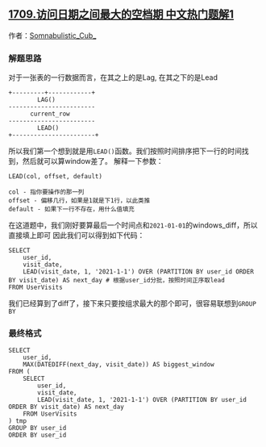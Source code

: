 ## [1709.访问日期之间最大的空档期 中文热门题解1](https://leetcode.cn/problems/biggest-window-between-visits/solutions/100000/mysql-leadchuang-kou-han-shu-group-bymia-esnc)

作者：[Somnabulistic_Cub_](https://leetcode.cn/u/Somnabulistic_Cub_)

### 解题思路
对于一张表的一行数据而言，在其之上的是Lag, 在其之下的是Lead

```mysql
+---------+------------+
        LAG()
------------------------
      current_row
------------------------
        LEAD()
+-----------------------+
```

所以我们第一个想到就是用`LEAD()`函数。我们按照时间排序把下一行的时间找到，然后就可以算window差了。
解释一下参数：
```mysql
LEAD(col, offset, default)

col - 指你要操作的那一列
offset - 偏移几行，如果是1就是下1行，以此类推
default - 如果下一行不存在，用什么值填充
```

在这道题中，我们刚好要算最后一个时间点和`2021-01-01`的windows_diff，所以直接填上即可
因此我们可以得到如下代码：
```mysql
SELECT
    user_id,
    visit_date,
    LEAD(visit_date, 1, '2021-1-1') OVER (PARTITION BY user_id ORDER BY visit_date) AS next_day # 根据user_id分批，按照时间正序取lead
FROM UserVisits
```

我们已经算到了diff了，接下来只要按组求最大的那个即可，很容易联想到`GROUP BY`
### 最终格式
```mysql
SELECT
    user_id,
    MAX(DATEDIFF(next_day, visit_date)) AS biggest_window
FROM (
    SELECT
        user_id,
        visit_date,
        LEAD(visit_date, 1, '2021-1-1') OVER (PARTITION BY user_id ORDER BY visit_date) AS next_day
    FROM UserVisits
) tmp
GROUP BY user_id
ORDER BY user_id
```